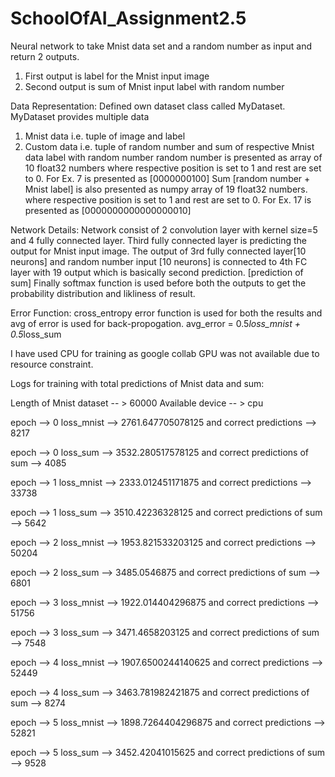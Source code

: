# SchoolOfAI_Assignment2.5
Neural network to take Mnist data set and a random number as input and return 2 outputs. 
1. First output is label for the Mnist input image
2. Second output is sum of Mnist input label with random number

Data Representation:
Defined own dataset class called MyDataset. MyDataset provides multiple data
1. Mnist data i.e. tuple of image and label
2. Custom data i.e. tuple of random number and sum of respective Mnist data label with random number
random number is presented as array of 10 float32 numbers where respective position is set to 1 and rest are set to 0. For Ex. 7 is presented as [0000000100]
Sum [random number + Mnist label] is also presented as numpy array of 19 float32 numbers. where respective position is set to 1 and rest are set to 0. For Ex. 17 is
presented as [0000000000000000010]

Network Details:
Network consist of 2 convolution layer with kernel size=5 and 4 fully connected layer.
Third fully connected layer is predicting the output for Mnist input image. The output of 3rd fully connected layer[10 neurons] and random number input [10 neurons]
is connected to 4th FC layer with 19 output which is basically second prediction. [prediction of sum]
Finally softmax function is used before both the outputs to get the probability distribution and likliness of result.

Error Function:
cross_entropy error function is used for both the results and avg of error is used for back-propogation.
avg_error = 0.5*loss_mnist + 0.5*loss_sum

I have used CPU for training as google collab GPU was not available due to resource constraint.

Logs for training with total predictions of Mnist data and sum:

Length of Mnist dataset -- > 60000
Available device -- > cpu

epoch --> 0 loss_mnist --> 2761.647705078125 and correct predictions --> 8217

epoch --> 0 loss_sum --> 3532.280517578125 and correct predictions of sum --> 4085

epoch --> 1 loss_mnist --> 2333.012451171875 and correct predictions --> 33738

epoch --> 1 loss_sum --> 3510.42236328125 and correct predictions of sum --> 5642

epoch --> 2 loss_mnist --> 1953.821533203125 and correct predictions --> 50204

epoch --> 2 loss_sum --> 3485.0546875 and correct predictions of sum --> 6801

epoch --> 3 loss_mnist --> 1922.014404296875 and correct predictions --> 51756

epoch --> 3 loss_sum --> 3471.4658203125 and correct predictions of sum --> 7548

epoch --> 4 loss_mnist --> 1907.6500244140625 and correct predictions --> 52449

epoch --> 4 loss_sum --> 3463.781982421875 and correct predictions of sum --> 8274

epoch --> 5 loss_mnist --> 1898.7264404296875 and correct predictions --> 52821

epoch --> 5 loss_sum --> 3452.42041015625 and correct predictions of sum --> 9528
